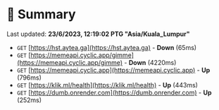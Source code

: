# 📖 Summary
Last updated: **23/6/2023, 12:19:02 PTG "Asia/Kuala_Lumpur"**

- `GET` [https://hst.aytea.ga](https://hst.aytea.ga) - **Down** (65ms)
- `GET` [https://memeapi.cyclic.app/gimme](https://memeapi.cyclic.app/gimme) - **Down** (4220ms)
- `GET` [https://memeapi.cyclic.app](https://memeapi.cyclic.app) - **Up** (796ms)
- `GET` [https://klik.ml/health](https://klik.ml/health) - **Up** (443ms)
- `GET` [https://dumb.onrender.com](https://dumb.onrender.com) - **Up** (252ms)
